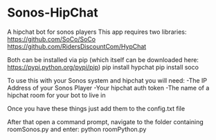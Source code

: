 # Sonos-HipChat
A hipchat bot for sonos players
This app requires two libraries:
https://github.com/SoCo/SoCo
https://github.com/RidersDiscountCom/HypChat

Both can be installed via pip (which itself can be downloaded here: https://pypi.python.org/pypi/pip)
pip install hypchat
pip install soco

To use this with your Sonos system and hipchat you will need:
-The IP Address of your Sonos Player
-Your hipchat auth token
-The name of a hipchat room for your bot to live in

Once you have these things just add them to the config.txt file

After that open a command prompt, navigate to the folder containing roomSonos.py and enter:
python roomPython.py
